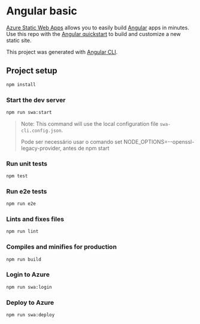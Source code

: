 # Angular basic

[Azure Static Web Apps](https://docs.microsoft.com/azure/static-web-apps/overview) allows you to easily build [Angular](https://angular.io/) apps in minutes. Use this repo with the [Angular quickstart](https://docs.microsoft.com/azure/static-web-apps/getting-started?tabs=angular) to build and customize a new static site.

This project was generated with [Angular CLI](https://github.com/angular/angular-cli).

## Project setup

```bash
npm install
```

### Start the dev server

```bash
npm run swa:start
```

> Note: This command will use the local configuration file `swa-cli.config.json`.
> 
>  Pode ser necessário usar o comando set NODE_OPTIONS=--openssl-legacy-provider, antes de npm start

### Run unit tests

```bash
npm test
```

### Run e2e tests

```bash
npm run e2e
```

### Lints and fixes files

```bash
npm run lint
```

### Compiles and minifies for production

```bash
npm run build
```

### Login to Azure

```bash
npm run swa:login
```

### Deploy to Azure

```bash
npm run swa:deploy
```
